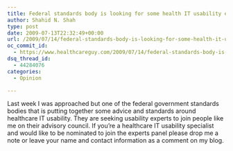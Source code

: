 ```yaml
---
title: Federal standards body is looking for some health IT usability experts
author: Shahid N. Shah
type: post
date: 2009-07-13T22:32:49+00:00
url: /2009/07/14/federal-standards-body-is-looking-for-some-health-it-usability-experts/
oc_commit_id:
  - https://www.healthcareguy.com/2009/07/14/federal-standards-body-is-looking-for-some-health-it-usability-experts/1478770497
dsq_thread_id:
  - 44284076
categories:
  - Opinion

---
```

Last week I was approached but one of the federal government standards bodies that is putting together some advice and standards around healthcare IT usability. They are seeking usability experts to join people like me on their advisory council. If you&#8217;re a healthcare IT usability specialist and would like to be nominated to join the experts panel please drop me a note or leave your name and contact information as a comment on my blog.